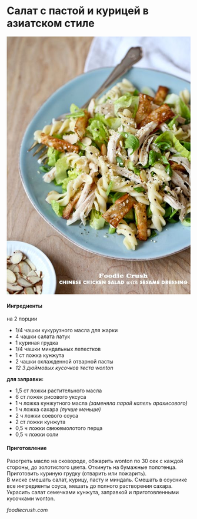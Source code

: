 ﻿---
image: ../pics/a439e32ff0b024338725afcbea7868a2.jpg
---
# Салат с пастой и курицей в азиатском стиле

![Салат с пастой и курицей в азиатском стиле](../pics/a439e32ff0b024338725afcbea7868a2.jpg)

#### Ингредиенты
на 2 порции

* 1/4 чашки кукурузного масла для жарки
* 4 чашки салата латук
* 1 куриная грудка
* 1/4 чашки миндальных лепестков
* 1 ст ложка кунжута
* 2 чашки охлажденной отварной пасты
* _12 3 дюймовых кусочков теста wonton_

**для заправки:**

* 1,5 ст ложки растительного масла
* 6 ст ложек рисового уксуса
* 1 ч ложка кунжутного масла  _\(заменяла парой капель арахисового\)_
* 1 ч ложка сахара _\(лучше меньше\)_
* 2 ч ложки соевого соуса
* 2 ст ложки кунжута
* 0,5 ч ложки свежемолотого перца
* 0,5 ч ложки соли

#### Приготовление

Разогреть масло на сковороде, обжарить wonton по 30 сек с каждой стороны, до золотистого цвета. Откинуть на бумажные полотенца.  
Приготовить куриную грудку \(отварить или пожарить\).  
В миске смешать салат, курицу, пасту и миндаль. Смешать в соуснике все ингредиенты соуса, мешать до полного растворения сахара. Украсить салат семечками кунжута, заправкой и приготовленными кусочками wonton.

*foodiecrush.com*
